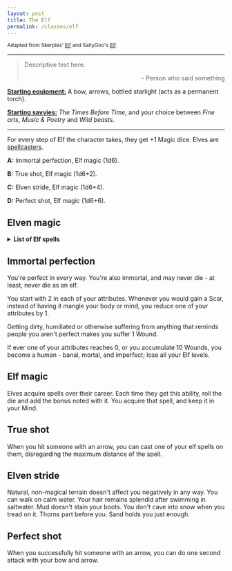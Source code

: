 ```yaml
---
layout: post
title: The Elf
permalink: /classes/elf
---
```

<small>Adapted from Skerples' [Elf](https://coinsandscrolls.blogspot.com/2017/05/osr-elves-and-elf-wizards.html) and SaltyGoo's [Elf](https://saltygoo.github.io/class/magic-user/elf).</small>

***

>Descriptive text here.
>
><p style="text-align: right">- Person who said something</p>

<b><u>Starting equipment:</u></b> A bow, arrows, bottled starlight (acts as a permanent torch).

<b><u>Starting savvies:</u></b> <i>The Times Before Time</i>, and your choice between <i>Fine arts</i>, <i>Music & Poetry</i> and <i>Wild beasts</i>.

***

For every step of Elf the character takes, they get +1 Magic dice. Elves are [spellcasters](https://bartapapa.github.io/legend/base-rules#spellcasting).

<b>A:</b> Immortal perfection, Elf magic (1d6).

<b>B:</b> True shot, Elf magic (1d6+2).

<b>C:</b> Elven stride, Elf magic (1d6+4).

<b>D:</b> Perfect shot, Elf magic (1d6+6).

## Elven magic
<details markdown="1">
<summary><b>List of Elf spells</b></summary>
* <b>1: Clarity.</b>
  R: Nearby, T: [dice] creatures, D: Instantaneous
  Target makes another Save against a emotion-affecting effect (fear, anger, sadness, pleasure, pain). This can affect yourself.

* <b>2: Speak with Birds.</b>
  R: Far, T: birds, D: 20 minutes
  You can talk to a bird, and it can talk back. If there is a party of 3-6 adventurer's moving through the forest nearby, a random songbird has a [dice]-in-6 chance of knowing where they are and if they're doing anything extra weird. Birds of prey are rarer, but more observant.

* <b>3: Blossom.</b>
  R: Touch, T: plant, D: permanent
  Touched plant flourishes. Seeds germinate, flowerbuds swell and bloom, and a sickly plant regains vigor. Heals [sum] HP to a plant creature. If cast on a fruit, the fruit will grow up to the maximum normal size or 2x as big (whichever is smaller). Yes, you can use this to double your rations, as long as your rations are fruit or vegetables. 

* <b>4: Illusion of youth.</b>
  R: Touch, T: creature, D: [dice] days, or if [sum] > 12, until death
  Elves age slowly, but their last few decades condense a lifetime of ugliness. This spell cloaks you or your companions. You'll probably want to cast if before meeting a High Elf. Remember, you can't "see through" illusions, but you can pop it with a good solid blow. 

* <b>5: </b>
* <b>6: </b>
* <b>7: </b>
* <b>8: </b>
* <b>9: </b>
* <b>10: </b>
* <b>11: </b>
* <b>12: </b>
</details>

## Immortal perfection
You're perfect in every way. You're also immortal, and may never die - at least, never die as an elf.

You start with 2 in each of your attributes. Whenever you would gain a Scar, instead of having it mangle your body or mind, you reduce one of your attributes by 1.

Getting dirty, humiliated or otherwise suffering from anything that reminds people you aren't perfect makes you suffer 1 Wound.

If ever one of your attributes reaches 0, or you accumulate 10 Wounds, you become a human - banal, mortal, and imperfect; lose all your Elf levels.

## Elf magic
Elves acquire spells over their career. Each time they get this ability, roll the die and add the bonus noted with it. You acquire that spell, and keep it in your Mind.

## True shot
When you hit someone with an arrow, you can cast one of your elf spells on them, disregarding the maximum distance of the spell.

## Elven stride
Natural, non-magical terrain doesn't affect you negatively in any way. You can walk on calm water. Your hair remains splendid after swimming in saltwater. Mud doesn't stain your boots. You don't cave into snow when you tread on it. Thorns part before you. Sand holds you just enough.

## Perfect shot
When you successfully hit someone with an arrow, you can do one second attack with your bow and arrow.

